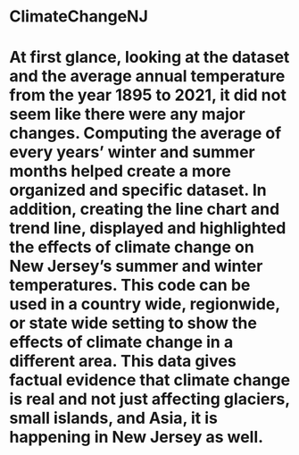 # ClimateChangeNJ
# At first glance, looking at the dataset and the average annual temperature from the year 1895 to 2021, it did not seem like there were any major changes. Computing the average of every years’ winter and summer months helped create a more organized and specific dataset. In addition, creating the line chart and trend line, displayed and highlighted the effects of climate change on New Jersey’s summer and winter temperatures. This code can be used in a country wide, regionwide, or state wide setting to show the effects of climate change in a different area. This data gives factual evidence that climate change is real and not just affecting glaciers, small islands, and Asia, it is happening in New Jersey as well.
